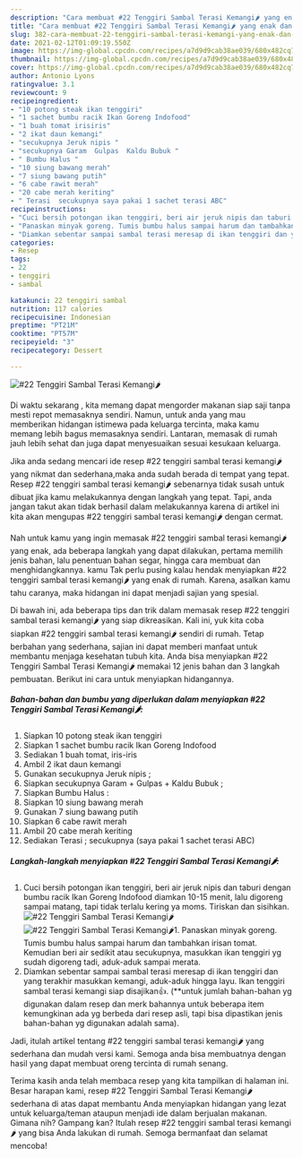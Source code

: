 ```yaml
---
description: "Cara membuat #22 Tenggiri Sambal Terasi Kemangi🌶 yang enak dan Mudah Dibuat"
title: "Cara membuat #22 Tenggiri Sambal Terasi Kemangi🌶 yang enak dan Mudah Dibuat"
slug: 382-cara-membuat-22-tenggiri-sambal-terasi-kemangi-yang-enak-dan-mudah-dibuat
date: 2021-02-12T01:09:19.550Z
image: https://img-global.cpcdn.com/recipes/a7d9d9cab38ae039/680x482cq70/22-tenggiri-sambal-terasi-kemangi🌶-foto-resep-utama.jpg
thumbnail: https://img-global.cpcdn.com/recipes/a7d9d9cab38ae039/680x482cq70/22-tenggiri-sambal-terasi-kemangi🌶-foto-resep-utama.jpg
cover: https://img-global.cpcdn.com/recipes/a7d9d9cab38ae039/680x482cq70/22-tenggiri-sambal-terasi-kemangi🌶-foto-resep-utama.jpg
author: Antonio Lyons
ratingvalue: 3.1
reviewcount: 9
recipeingredient:
- "10 potong steak ikan tenggiri"
- "1 sachet bumbu racik Ikan Goreng Indofood"
- "1 buah tomat irisiris"
- "2 ikat daun kemangi"
- "secukupnya Jeruk nipis "
- "secukupnya Garam  Gulpas  Kaldu Bubuk "
- " Bumbu Halus "
- "10 siung bawang merah"
- "7 siung bawang putih"
- "6 cabe rawit merah"
- "20 cabe merah keriting"
- " Terasi  secukupnya saya pakai 1 sachet terasi ABC"
recipeinstructions:
- "Cuci bersih potongan ikan tenggiri, beri air jeruk nipis dan taburi dengan bumbu racik Ikan Goreng Indofood diamkan 10-15 menit, lalu digoreng sampai matang, tapi tidak terlalu kering ya moms. Tiriskan dan sisihkan."
- "Panaskan minyak goreng. Tumis bumbu halus sampai harum dan tambahkan irisan tomat. Kemudian beri air sedikit atau secukupnya, masukkan ikan tenggiri yg sudah digoreng tadi, aduk-aduk sampai merata."
- "Diamkan sebentar sampai sambal terasi meresap di ikan tenggiri dan yang terakhir masukkan kemangi, aduk-aduk hingga layu. Ikan tenggiri sambal terasi kemangi siap disajikan👍. (**untuk jumlah bahan-bahan yg digunakan dalam resep dan merk bahannya untuk beberapa item kemungkinan ada yg berbeda dari resep asli, tapi bisa dipastikan jenis bahan-bahan yg digunakan adalah sama)."
categories:
- Resep
tags:
- 22
- tenggiri
- sambal

katakunci: 22 tenggiri sambal 
nutrition: 117 calories
recipecuisine: Indonesian
preptime: "PT21M"
cooktime: "PT57M"
recipeyield: "3"
recipecategory: Dessert

---
```



![#22 Tenggiri Sambal Terasi Kemangi🌶](https://img-global.cpcdn.com/recipes/a7d9d9cab38ae039/680x482cq70/22-tenggiri-sambal-terasi-kemangi🌶-foto-resep-utama.jpg)

Di waktu  sekarang , kita memang dapat mengorder makanan siap saji tanpa mesti repot memasaknya sendiri. Namun, untuk anda yang mau memberikan hidangan istimewa pada keluarga tercinta, maka kamu memang lebih bagus memasaknya sendiri. Lantaran, memasak di rumah jauh lebih sehat dan juga dapat menyesuaikan sesuai kesukaan keluarga.

Jika anda sedang mencari ide resep #22 tenggiri sambal terasi kemangi🌶 yang nikmat dan sederhana,maka anda sudah berada di tempat yang tepat. Resep #22 tenggiri sambal terasi kemangi🌶  sebenarnya tidak susah untuk dibuat jika kamu melakukannya dengan langkah yang tepat. Tapi, anda jangan takut akan tidak berhasil dalam melakukannya 
karena di artikel ini kita akan mengupas #22 tenggiri sambal terasi kemangi🌶 dengan cermat.  



Nah untuk kamu yang ingin memasak #22 tenggiri sambal terasi kemangi🌶 yang enak, ada beberapa langkah yang dapat dilakukan, pertama memilih jenis bahan, lalu penentuan bahan segar, hingga cara membuat dan menghidangkannya. kamu Tak perlu pusing kalau hendak menyiapkan #22 tenggiri sambal terasi kemangi🌶 yang enak di rumah. Karena, asalkan kamu  tahu caranya, maka hidangan ini dapat menjadi sajian yang spesial.

Di bawah ini, ada beberapa tips dan trik dalam memasak resep #22 tenggiri sambal terasi kemangi🌶 yang siap dikreasikan. Kali ini, yuk kita coba siapkan #22 tenggiri sambal terasi kemangi🌶 sendiri di rumah. Tetap berbahan yang sederhana, sajian ini dapat memberi manfaat untuk membantu menjaga kesehatan tubuh kita. Anda bisa menyiapkan #22 Tenggiri Sambal Terasi Kemangi🌶 memakai 12 jenis bahan dan 3 langkah pembuatan. Berikut ini cara untuk menyiapkan hidangannya.

<!--inarticleads1-->

##### Bahan-bahan dan bumbu yang diperlukan dalam menyiapkan #22 Tenggiri Sambal Terasi Kemangi🌶:

1. Siapkan 10 potong steak ikan tenggiri
1. Siapkan 1 sachet bumbu racik Ikan Goreng Indofood
1. Sediakan 1 buah tomat, iris-iris
1. Ambil 2 ikat daun kemangi
1. Gunakan secukupnya Jeruk nipis ;
1. Siapkan secukupnya Garam + Gulpas + Kaldu Bubuk ;
1. Siapkan  Bumbu Halus :
1. Siapkan 10 siung bawang merah
1. Gunakan 7 siung bawang putih
1. Siapkan 6 cabe rawit merah
1. Ambil 20 cabe merah keriting
1. Sediakan  Terasi ; secukupnya (saya pakai 1 sachet terasi ABC)




<!--inarticleads2-->

##### Langkah-langkah menyiapkan #22 Tenggiri Sambal Terasi Kemangi🌶:

1. Cuci bersih potongan ikan tenggiri, beri air jeruk nipis dan taburi dengan bumbu racik Ikan Goreng Indofood diamkan 10-15 menit, lalu digoreng sampai matang, tapi tidak terlalu kering ya moms. Tiriskan dan sisihkan.
<img src="https://img-global.cpcdn.com/steps/03c470730e00840e/160x128cq70/22-tenggiri-sambal-terasi-kemangi🌶-langkah-memasak-1-foto.jpg" alt="#22 Tenggiri Sambal Terasi Kemangi🌶"><img src="https://img-global.cpcdn.com/steps/a4d1856a197611e2/160x128cq70/22-tenggiri-sambal-terasi-kemangi🌶-langkah-memasak-1-foto.jpg" alt="#22 Tenggiri Sambal Terasi Kemangi🌶">1. Panaskan minyak goreng. Tumis bumbu halus sampai harum dan tambahkan irisan tomat. Kemudian beri air sedikit atau secukupnya, masukkan ikan tenggiri yg sudah digoreng tadi, aduk-aduk sampai merata.
1. Diamkan sebentar sampai sambal terasi meresap di ikan tenggiri dan yang terakhir masukkan kemangi, aduk-aduk hingga layu. Ikan tenggiri sambal terasi kemangi siap disajikan👍. (**untuk jumlah bahan-bahan yg digunakan dalam resep dan merk bahannya untuk beberapa item kemungkinan ada yg berbeda dari resep asli, tapi bisa dipastikan jenis bahan-bahan yg digunakan adalah sama).




Jadi, itulah artikel tentang  #22 tenggiri sambal terasi kemangi🌶  yang sederhana dan mudah versi kami. Semoga anda bisa membuatnya dengan hasil yang dapat membuat oreng tercinta di rumah senang. 

Terima kasih anda telah membaca resep yang kita tampilkan di halaman ini. Besar harapan kami, resep  #22 Tenggiri Sambal Terasi Kemangi🌶 sederhana di atas dapat membantu Anda menyiapkan hidangan yang lezat untuk keluarga/teman ataupun menjadi ide dalam berjualan makanan. Gimana nih? Gampang kan? Itulah resep #22 tenggiri sambal terasi kemangi🌶 yang bisa Anda lakukan di rumah. Semoga bermanfaat dan selamat mencoba!

